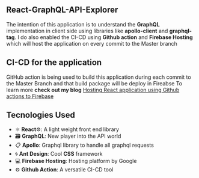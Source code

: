 ## React-GraphQL-API-Explorer

The intention of this application is to understand the **GraphQL** implementation in client side using libraries like **apollo-client** and **graphql-tag**. I do also enabled the CI-CD using **Github action** and **Firebase Hosting** which will host the application on every commit to the Master branch

## CI-CD for the application
GitHub action is being used to build this application during each commit to the Master Branch and that build package will be deploy in Fireabse
To learn more **check out my blog** [Hosting React application using Github actions to Firebase](https://medium.com/@dev.abhinpai/hosting-web-application-into-firebase-from-vs-code-and-github-action-74ea01c00caa)


## Tecnologies Used


* ⚛️ **React**⚙️: A light weight front end library
* 🗃 **GraphQL**: New player into the API world
* 📋 **Apollo**: Graphql library to handle all graphql requests 
* 🌀 **Ant Design**: Cool **CSS** framework
* 💻 **Firebase Hosting**: Hosting platform by Google 
* ⚙️ **Github Action**: A versatile CI-CD tool

